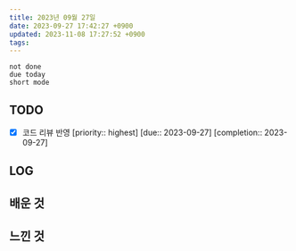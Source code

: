 ```yaml
---
title: 2023년 09월 27일
date: 2023-09-27 17:42:27 +0900
updated: 2023-11-08 17:27:52 +0900
tags: 
---
```


```tasks
not done 
due today
short mode
```

## TODO

- [x] 코드 리뷰 반영  [priority:: highest]  [due:: 2023-09-27]  [completion:: 2023-09-27]

## LOG

## 배운 것

## 느낀 것